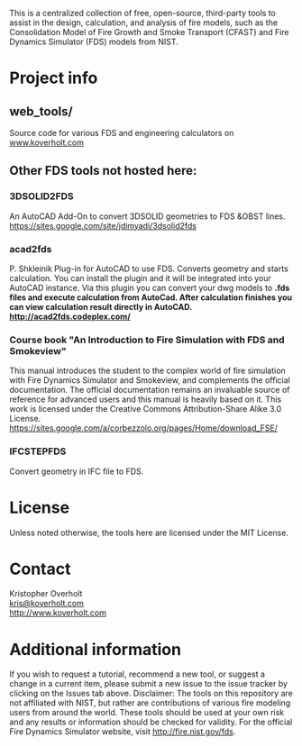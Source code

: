 This is a centralized collection of free, open-source, third-party tools to assist in the design, calculation, and analysis of fire models, such as the Consolidation Model of Fire Growth and Smoke Transport (CFAST) and Fire Dynamics Simulator (FDS) models from NIST.

# Project info #

## web\_tools/ ##

Source code for various FDS and engineering calculators on www.koverholt.com

## Other FDS tools not hosted here: ##

### 3DSOLID2FDS ###

An AutoCAD Add-On to convert 3DSOLID geometries to FDS &OBST lines. https://sites.google.com/site/jdimyadi/3dsolid2fds

### acad2fds ###

P. Shkleinik Plug-in for AutoCAD to use FDS. Converts geometry and starts calculation. You can install the plugin and it will be integrated into your AutoCAD instance. Via this plugin you can convert your dwg models to **.fds files and execute calculation from AutoCad. After calculation finishes you can view calculation result directly in AutoCAD. http://acad2fds.codeplex.com/**

### Course book "An Introduction to Fire Simulation with FDS and Smokeview" ###

This manual introduces the student to the complex world of fire simulation with Fire Dynamics Simulator and Smokeview, and complements the official documentation. The official documentation remains an invaluable source of reference for advanced users and this manual is heavily based on it. This work is licensed under the Creative Commons Attribution-Share Alike 3.0 License. https://sites.google.com/a/corbezzolo.org/pages/Home/download_FSE/

### IFCSTEPFDS ###

Convert geometry in IFC file to FDS.

# License #

Unless noted otherwise, the tools here are licensed under the MIT License.

# Contact #

Kristopher Overholt<br>
kris@koverholt.com<br>
<a href='http://www.koverholt.com'>http://www.koverholt.com</a>

<h1>Additional information</h1>

If you wish to request a tutorial, recommend a new tool, or suggest a change in a current item, please submit a new issue to the issue tracker by clicking on the Issues tab above. Disclaimer: The tools on this repository are not affiliated with NIST, but rather are contributions of various fire modeling users from around the world. These tools should be used at your own risk and any results or information should be checked for validity. For the official Fire Dynamics Simulator website, visit <a href='http://fire.nist.gov/fds'>http://fire.nist.gov/fds</a>.